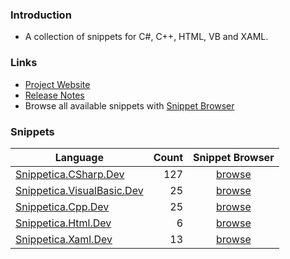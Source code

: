 ﻿### Introduction

* A collection of snippets for C\#, C\+\+, HTML, VB and XAML\.

### Links

* [Project Website](http://github.com/josefpihrt/snippetica)
* [Release Notes](http://github.com/josefpihrt/snippetica/blob/master/ChangeLog.md)
* Browse all available snippets with [Snippet Browser](http://pihrt.net/snippetica/snippets?engine=vs)

### Snippets

Language|Count | Snippet Browser 
--------|-----:|:---------------:
[Snippetica.CSharp.Dev](http://github.com/josefpihrt/snippetica/blob/master/source/Snippetica.VisualStudio/Snippetica.CSharp.Dev/README.md)|127|[browse](http://pihrt.net/snippetica/snippets?engine=vs&language=csharp)
[Snippetica.VisualBasic.Dev](http://github.com/josefpihrt/snippetica/blob/master/source/Snippetica.VisualStudio/Snippetica.VisualBasic.Dev/README.md)|25|[browse](http://pihrt.net/snippetica/snippets?engine=vs&language=vb)
[Snippetica.Cpp.Dev](http://github.com/josefpihrt/snippetica/blob/master/source/Snippetica.VisualStudio/Snippetica.Cpp.Dev/README.md)|25|[browse](http://pihrt.net/snippetica/snippets?engine=vs&language=cpp)
[Snippetica.Html.Dev](http://github.com/josefpihrt/snippetica/blob/master/source/Snippetica.VisualStudio/Snippetica.Html.Dev/README.md)|6|[browse](http://pihrt.net/snippetica/snippets?engine=vs&language=html)
[Snippetica.Xaml.Dev](http://github.com/josefpihrt/snippetica/blob/master/source/Snippetica.VisualStudio/Snippetica.Xaml.Dev/README.md)|13|[browse](http://pihrt.net/snippetica/snippets?engine=vs&language=xaml)

